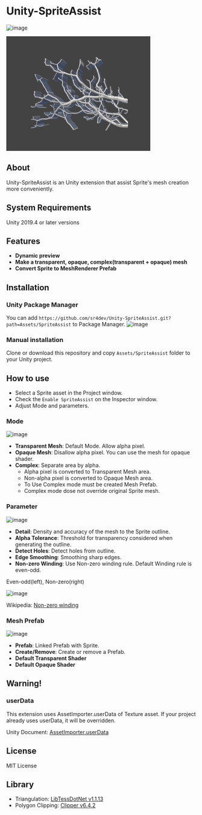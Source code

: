 # Unity-SpriteAssist
![image](README.gif)

![image](thickness.gif)

## About
Unity-SpriteAssist is an Unity extension that assist Sprite's mesh creation more conveniently.

## System Requirements
Unity 2019.4 or later versions

## Features
- **Dynamic preview**
- **Make a transparent, opaque, complex(transparent + opaque) mesh**
- **Convert Sprite to MeshRenderer Prefab**

## Installation
### Unity Package Manager
You can add `https://github.com/sr4dev/Unity-SpriteAssist.git?path=Assets/SpriteAssist` to Package Manager.
![image](https://user-images.githubusercontent.com/9159336/99905771-42e89000-2d16-11eb-91a0-24ecf4af6afd.png)

### Manual installation
Clone or download this repository and copy `Assets/SpriteAssist` folder to your Unity project.


## How to use
- Select a Sprite asset in the Project window.
- Check the `Enable SpriteAssist` on the Inspector window.
- Adjust Mode and parameters.

### Mode
![image](https://user-images.githubusercontent.com/9159336/97450951-9ca7a580-1976-11eb-86f7-4e18775dd9b0.png)
- **Transparent Mesh**: Default Mode. Allow alpha pixel.
- **Opaque Mesh**: Disallow alpha pixel. You can use the mesh for opaque shader.
- **Complex**: Separate area by alpha.
  - Alpha pixel is converted to Transparent Mesh area.
  - Non-alpha pixel is converted to Opaque Mesh area.
  - To Use Complex mode must be created Mesh Prefab.
  - Complex mode dose not override original Sprite mesh.
  
### Parameter
![image](https://user-images.githubusercontent.com/9159336/97451357-04f68700-1977-11eb-9445-77eac8a9efe3.png)
- **Detail**: Density and accuracy of the mesh to the Sprite outline.
- **Alpha Tolerance**: Threshold for transparency considered when generating the outline.
- **Detect Holes**: Detect holes from outline.
- **Edge Smoothing**: Smoothing sharp edges.
- **Non-zero Winding**: Use Non-zero winding rule. Default Winding rule is even-odd.

Even-odd(left), Non-zero(right)

![image](https://user-images.githubusercontent.com/9159336/97708967-f043fb80-1afc-11eb-954d-c6660cad6da6.png)
 
Wikipedia: [Non-zero winding](https://en.wikipedia.org/wiki/Nonzero-rule)

### Mesh Prefab
![image](https://user-images.githubusercontent.com/9159336/97451557-32433500-1977-11eb-8b57-32b6f15e04e6.png)
- **Prefab**: Linked Prefab with Sprite.
- **Create/Remove**: Create or remove a Prefab.
- **Default Transparent Shader**
- **Default Opaque Shader**

## Warning!

### userData
This extension uses AssetImporter.userData of Texture asset. If your project already uses userData, it will be overridden.

Unity Document: [AssetImporter.userData](https://docs.unity3d.com/ScriptReference/AssetImporter-userData.html)

## License
MIT License

## Library
* Triangulation: [LibTessDotNet v1.1.13](https://github.com/speps/LibTessDotNet)
* Polygon Clipping: [Clipper v6.4.2](http://www.angusj.com/delphi/clipper.php)

